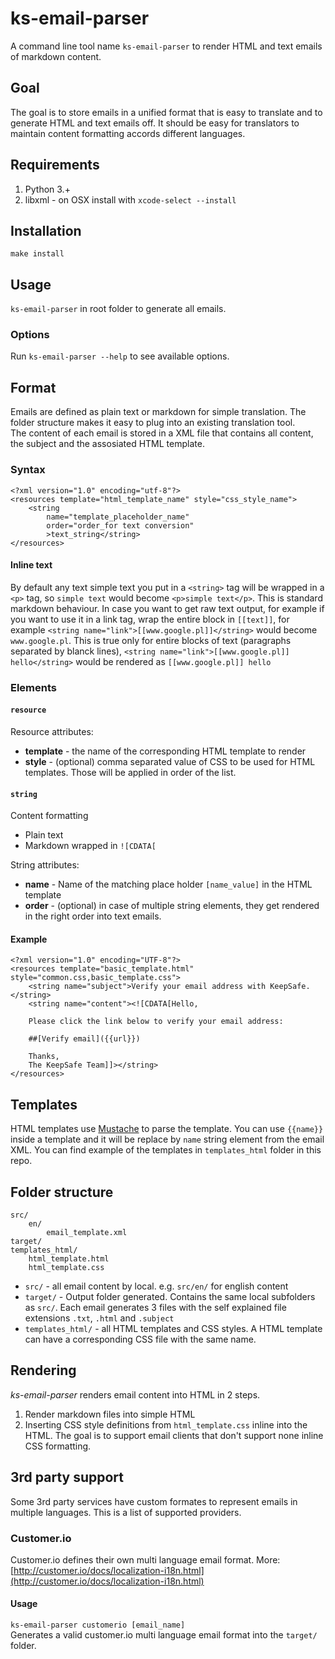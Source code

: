 # ks-email-parser

A command line tool name `ks-email-parser` to render HTML and text emails of markdown content.

## Goal
The goal is to store emails in a unified format that is easy to translate and to generate HTML and text emails off. It should be easy for translators to maintain content formatting accords different languages.  

## Requirements

1. Python 3.+
2. libxml - on OSX install with `xcode-select --install`

## Installation

`make install`

## Usage

`ks-email-parser` in root folder to generate all emails.


### Options

Run `ks-email-parser --help` to see available options.


## Format
Emails are defined as plain text or markdown for simple translation. The folder structure makes it easy to plug into an existing translation tool.  
The content of each email is stored in a XML file that contains all content, the subject and the assosiated HTML template.

### Syntax

```
<?xml version="1.0" encoding="utf-8"?>
<resources template="html_template_name" style="css_style_name">
    <string
        name="template_placeholder_name"
        order="order_for text conversion"
        >text_string</string>
</resources>
```

#### Inline text

By default any text simple text you put in a `<string>` tag will be wrapped in a `<p>` tag, so `simple text` would become `<p>simple text</p>`.
This is standard markdown behaviour. In case you want to get raw text output, for example if you want to use it in a link tag,
wrap the entire block in `[[text]]`, for example `<string name="link">[[www.google.pl]]</string>` would become `www.google.pl`.
This is true only for entire blocks of text (paragraphs separated by blanck lines), `<string name="link">[[www.google.pl]] hello</string>`
would be rendered as `[[www.google.pl]] hello`

### Elements

#### `resource`
Resource attributes:

- **template** - the name of the corresponding HTML template to render
- **style** - (optional) comma separated value of CSS to be used for HTML templates. Those will be applied in order of the list.

#### `string`
Content formatting

- Plain text
- Markdown wrapped in `![CDATA[`

String attributes:

- **name** - Name of the matching place holder `[name_value]` in the HTML template
- **order** - (optional) in case of multiple string elements, they get rendered in the right order into text emails.

#### Example

```
<?xml version="1.0" encoding="UTF-8"?>
<resources template="basic_template.html" style="common.css,basic_template.css">
    <string name="subject">Verify your email address with KeepSafe.</string>
    <string name="content"><![CDATA[Hello,

    Please click the link below to verify your email address:

    ##[Verify email]({{url}})

    Thanks,
    The KeepSafe Team]]></string>
</resources>
```

## Templates

HTML templates use [Mustache](http://mustache.github.io/) to parse the template. You can use `{{name}}` inside a template and it will be replace by `name` string element from the email XML. You can find example of the templates in `templates_html` folder in this repo.


## Folder structure

```
src/
    en/
        email_template.xml
target/
templates_html/
    html_template.html
    html_template.css
```

- `src/` - all email content by local. e.g. `src/en/` for english content
- `target/` - Output folder generated. Contains the same local subfolders as `src/`. Each email generates 3 files with the self explained file extensions `.txt`, `.html` and `.subject`
- `templates_html/` - all HTML templates and CSS styles. A HTML template can have a corresponding CSS file with the same name.

## Rendering
*ks-email-parser* renders email content into HTML in 2 steps.

1. Render markdown files into simple HTML
2. Inserting CSS style definitions from `html_template.css` inline into the HTML. The goal is to support email clients that don't support none inline CSS formatting.



## 3rd party support
Some 3rd party services have custom formates to represent emails in multiple languages. This is a list of supported providers.

### Customer.io
Customer.io defines their own multi language email format. More: [http://customer.io/docs/localization-i18n.html](http://customer.io/docs/localization-i18n.html)

#### Usage
`ks-email-parser customerio [email_name]`  
Generates a valid customer.io multi language email format into the `target/` folder.
